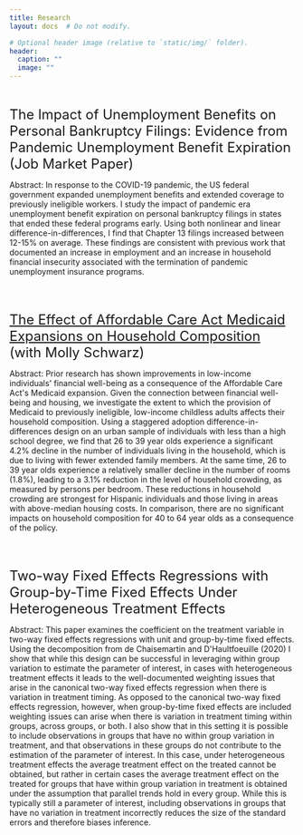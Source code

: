 ```yaml
---
title: Research
layout: docs  # Do not modify.

# Optional header image (relative to `static/img/` folder).
header:
  caption: ""
  image: ""
---
```


<br />

<font size="+2"> The Impact of Unemployment Benefits on Personal Bankruptcy Filings: Evidence from Pandemic Unemployment Benefit Expiration (Job Market Paper)</font>

Abstract: In response to the COVID-19 pandemic, the US federal government expanded unemployment benefits and extended coverage to previously ineligible workers. I study the impact of pandemic era unemployment benefit expiration on personal bankruptcy filings in states that ended these federal programs early. Using both nonlinear and linear difference-in-differences, I find that Chapter 13 filings increased between 12-15\% on average. These findings are consistent with previous work that documented an increase in employment and an increase in household financial insecurity associated with the termination of pandemic unemployment insurance programs.


<br />
<br />


<font size="+2">[The Effect of Affordable Care Act Medicaid Expansions on Household Composition](https://papers.ssrn.com/sol3/papers.cfm?abstract_id=3836208) (with Molly Schwarz)</font>

Abstract: Prior research has shown improvements in low-income individuals' financial well-being as a consequence of the Affordable Care Act's Medicaid expansion. Given the connection between financial well-being and housing, we investigate the extent to which the provision of Medicaid to previously ineligible, low-income childless adults affects their household composition. Using a staggered adoption difference-in-differences design on an urban sample of individuals with less than a high school degree, we find that 26 to 39 year olds experience a significant 4.2% decline in the number of individuals living in the household, which is due to living with fewer extended family members. At the same time, 26 to 39 year olds experience a relatively smaller decline in the number of rooms (1.8%), leading to a 3.1% reduction in the level of household crowding, as measured by persons per bedroom. These reductions in household crowding are strongest for Hispanic individuals and those living in areas with above-median housing costs. In comparison, there are no significant impacts on household composition for 40 to 64 year olds as a consequence of the policy.


<br />
<br />


<font size="+2">Two-way Fixed Effects Regressions with Group-by-Time Fixed Effects Under Heterogeneous Treatment Effects</font>

Abstract: This paper examines the coefficient on the treatment variable in two-way fixed effects regressions with unit and group-by-time fixed effects. Using the decomposition from de Chaisemartin and D'Haultfoeuille (2020) I show that while this design can be successful in leveraging within group variation to estimate the parameter of interest, in cases with heterogeneous treatment effects it leads to the well-documented weighting issues that arise in the canonical two-way fixed effects regression when there is variation in treatment timing. As opposed to the canonical two-way fixed effects regression, however, when group-by-time fixed effects are included weighting issues can arise when there is variation in treatment timing within groups, across groups, or both. I also show that in this setting it is possible to include observations in groups that have no within group variation in treatment, and that observations in these groups do not contribute to the estimation of the parameter of interest. In this case, under heterogeneous treatment effects the average treatment effect on the treated cannot be obtained, but rather in certain cases the average treatment effect on the treated for groups that have within group variation in treatment is obtained under the assumption that parallel trends hold in every group. While this is typically still a parameter of interest, including observations in groups that have no variation in treatment incorrectly reduces the size of the standard errors and therefore biases inference.
